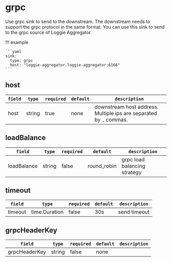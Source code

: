 # grpc


Use grpc sink to send to the downstream. The downstream needs to support the grpc protocol in the same format. You can use this sink to send to the grpc source of Loggie Aggregator.

!!! example

    ```yaml
    sink:
      type: grpc
      host: "loggie-aggregator.loggie-aggregator:6166"
    ```

## host
|    `field`   |    `type`    |  `required`  |  `default`  |  `description`  |
| ---------- | ----------- | ----------- | --------- | -------- |
| host | string  |    true    |   none  | downstream host address. Multiple ips are separated by `,` commas. |


## loadBalance
|    `field`   |    `type`    |  `required`  |  `default`  |  `description`  |
| ---------- | ----------- | ----------- | --------- | -------- |
| loadBalance | string |    false    |   round_robin  | grpc load balancing strategy |


## timeout
|    `field`   |    `type`    |  `required`  |  `default`  |  `description`  |
| ---------- | ----------- | ----------- | --------- | -------- |
| timeout | time.Duration  |   false    |   30s  | send timeout |


## grpcHeaderKey
|    `field`   |    `type`    |  `required`  |  `default`  |  `description`  |
| ---------- | ----------- | ----------- | --------- | -------- |
| grpcHeaderKey | string  |    false    |   none  |  |

